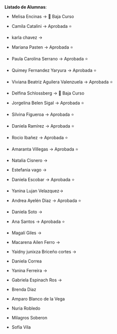 **Listado de Alumnas**:

- Melisa Encinas -> 🔴 Baja Curso
- Camila Catalini -> Aprobada ⭐ 
- karla chavez -> 
- Mariana Pasten -> Aprobada ⭐ 

- Paula Carolina Serrano -> Aprobada ⭐
- Quimey Fernandez Yaryura -> Aprobada ⭐
- Viviana Beatriz Aguilera Valenzuela -> Aprobada ⭐
- Delfina Schlossberg -> 🔴 Baja Curso

- Jorgelina Belen Sigal -> Aprobada ⭐

- Silvina Figueroa -> Aprobada ⭐
- Daniela Ramírez -> Aprobada ⭐
- Rocio Ibañez -> Aprobada ⭐
- Amaranta Villegas -> Aprobada ⭐

- Natalia Cisnero -> 
- Estefania vago -> 
- Daniela Escobar -> Aprobada ⭐
- Yanina Lujan Velazquez-> 

- Andrea Ayelén Diaz -> Aprobada ⭐
- Daniela Soto -> 
- Ana Santos -> Aprobada ⭐
- Magalí Giles ->  

- Macarena Ailen Ferro -> 
- Yaidny junixza Briceño cortes ->
- Daniela Correa
- Yanina Ferreira ->  

- Gabriela Espinach Ros -> 
- Brenda Diaz
- Amparo Blanco de la Vega

- Nuria Robledo
- Milagros Soberon
- Sofía Vila
